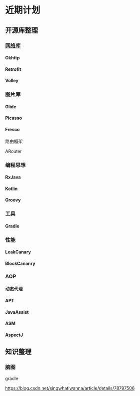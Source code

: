 # 近期计划

## 开源库整理

### [网络库](docs/network)

#### Okhttp

#### Retrofit

#### Volley

### 图片库

#### Glide

#### Picasso

#### Fresco

路由框架

ARouter

### 编程思想

#### RxJava

#### Kotlin

#### Groovy

### 工具

#### Gradle

### 性能

#### LeakCanary

#### BlockCananry

### AOP

#### 动态代理

#### APT

#### JavaAssist

#### ASM

#### AspectJ

## 知识整理

### 脑图

gradle

https://blog.csdn.net/singwhatiwanna/article/details/78797506



